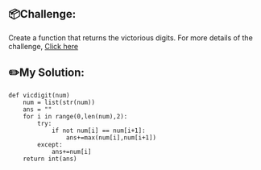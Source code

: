 ## 📦Challenge:
Create a function that returns the victorious digits.
For more details of the challenge, [Click here][https://edabit.com/challenge/cGB2rkiLYC8jdWn8P]

## ✏️My Solution:
```
def vicdigit(num)
    num = list(str(num))
    ans = ""
    for i in range(0,len(num),2):
        try:
            if not num[i] == num[i+1]:
                ans+=max(num[i],num[i+1])
        except:
            ans+=num[i]
    return int(ans)
```

[https://edabit.com/challenge/cGB2rkiLYC8jdWn8P]: https://edabit.com/challenge/cGB2rkiLYC8jdWn8P